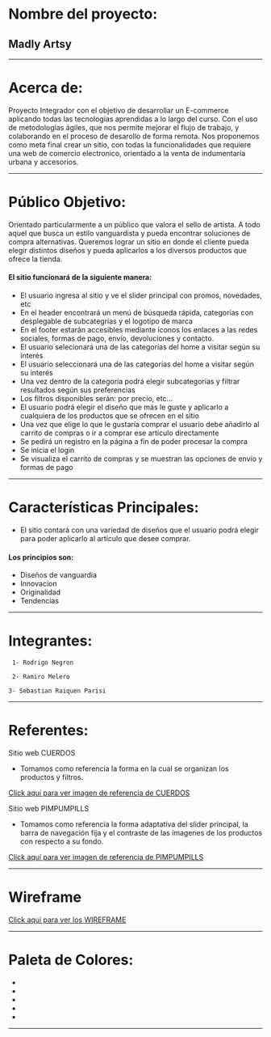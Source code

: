 # Nombre del proyecto:

## Madly Artsy

-------------------

# Acerca de:

Proyecto Integrador con el objetivo de desarrollar un E-commerce aplicando todas las tecnologías aprendidas a lo largo del curso. Con el uso de metodologías ágiles, que nos permite mejorar el flujo de trabajo, y colaborando en el proceso de desarollo de forma remota.
Nos proponemos como meta final crear un sitio, con todas la funcionalidades que requiere una web de comercio electronico, orientado a la venta de indumentaria urbana y accesorios.

------------------------

# Público Objetivo:

Orientado particularmente a un público que valora el sello de artista. 
A todo aquel que busca un estilo vanguardista y pueda encontrar soluciones de compra alternativas.
Queremos lograr un sitio en donde el cliente pueda elegir distintos diseños y pueda aplicarlos a los diversos productos que ofrece la tienda.

#### El sitio funcionará de la siguiente manera:

- El usuario ingresa al sitio y ve el slider principal con promos, novedades, etc
- En el header encontrará un menú de búsqueda rápida, categorías con desplegable de subcategrías y el logotipo de marca
- En el footer estarán accesibles mediante íconos los enlaces a las redes sociales, formas de pago, envío, devoluciones y contacto.
- El usuario selecionará una de las categorías del home a visitar según su interés
- El usuario seleccionará una de las categorías del home a visitar según su interés
- Una vez dentro de la categoría podrá elegir subcategorías y filtrar resultados según sus preferencias
- Los filtros disponibles serán: por precio, etc...
- El usuario podrá elegir el diseño que más le guste y aplicarlo a cualquiera de los productos que se ofrecen en el sitio
- Una vez que elige lo que le gustaría comprar el usuario debe añadirlo al carrito de compras o ir a comprar ese artículo directamente
- Se pedirá un registro en la página a fin de poder procesar la compra
- Se inicia el login
- Se visualiza el carrito de compras y se muestran las opciones de envío y formas de pago

------------------------

# Características Principales:

* El sitio contará con una variedad de diseños que el usuario podrá elegir para poder aplicarlo al artículo que desee comprar.

#### Los principios son:

* Diseños de vanguardia
* Innovacion
* Originalidad
* Tendencias

--------------------
    
# Integrantes:

``` 1- Rodrigo Negron```

``` 2- Ramiro Melero```

``` 3- Sebastian Raiquen Parisi ```

--------------

# Referentes:

Sitio web CUERDOS

- Tomamos como referencia la forma en la cual se organizan los productos y filtros.

[Click aquí para ver imagen de referencia de CUERDOS](https://raw.githubusercontent.com/SebastianRaiquenParisi/proyectoIntegradorEquipo12/main/wireframe_img/cuerdos.PNG)

Sitio web PIMPUMPILLS

- Tomamos como referencia la forma adaptativa del slider principal, la barra de navegación fija y el contraste de las imagenes de los productos con respecto a su fondo.

[Click aquí para ver imagen de referencia de PIMPUMPILLS](https://raw.githubusercontent.com/SebastianRaiquenParisi/proyectoIntegradorEquipo12/main/wireframe_img/pimpumpills.PNG)

------------------

# **Wireframe**

[Click aquí para ver los WIREFRAME](https://github.com/SebastianRaiquenParisi/proyectoIntegradorEquipo12/blob/main/WIREFRAME.MD)

---------------

# Paleta de Colores:

- 
-
-
-
-

---------------
